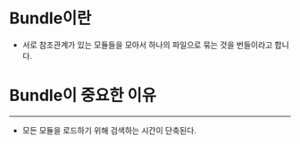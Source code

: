 # Bundle이란
- 서로 참조관계가 있는 모듈들을 모아서 하나의 파일으로 묶는 것을 번들이라고 합니다.

# Bundle이 중요한 이유
---
- 모든 모듈을 로드하기 위해 검색하는 시간이 단축된다.